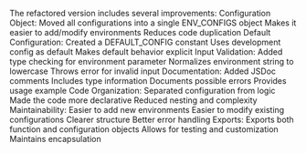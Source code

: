 The refactored version includes several improvements:
Configuration Object:
Moved all configurations into a single ENV_CONFIGS object
Makes it easier to add/modify environments
Reduces code duplication
Default Configuration:
Created a DEFAULT_CONFIG constant
Uses development config as default
Makes default behavior explicit
Input Validation:
Added type checking for environment parameter
Normalizes environment string to lowercase
Throws error for invalid input
Documentation:
Added JSDoc comments
Includes type information
Documents possible errors
Provides usage example
Code Organization:
Separated configuration from logic
Made the code more declarative
Reduced nesting and complexity
Maintainability:
Easier to add new environments
Easier to modify existing configurations
Clearer structure
Better error handling
Exports:
Exports both function and configuration objects
Allows for testing and customization
Maintains encapsulation